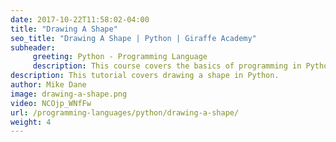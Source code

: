 ```yaml
---
date: 2017-10-22T11:58:02-04:00
title: "Drawing A Shape"
seo_title: "Drawing A Shape | Python | Giraffe Academy"
subheader:
     greeting: Python - Programming Language
     description: This course covers the basics of programming in Python. Work your way through the videos and we'll teach you everything you need to know to start your programming journey!
description: This tutorial covers drawing a shape in Python.
author: Mike Dane
image: drawing-a-shape.png
video: NCOjp_WNfFw
url: /programming-languages/python/drawing-a-shape/
weight: 4
---
```

